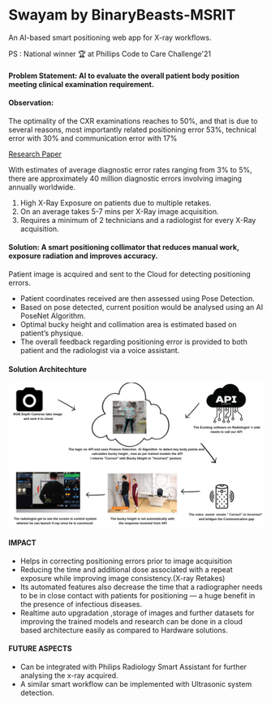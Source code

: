 # Swayam by BinaryBeasts-MSRIT
An AI-based smart positioning web app for X-ray workflows.

PS : National winner 🏆 at Phillips Code to Care Challenge'21

#### Problem Statement: AI to evaluate the overall patient body position meeting clinical examination requirement.

#### Observation:
The optimality of the CXR examinations reaches
to 50%, and that is due to several reasons, most
importantly related positioning error 53%,
technical error with 30% and communication
error with 17%

[Research Paper](https://www.researchgate.net/publication/330142781_EVALUATION_OF_POSITIONING_ERRORS_FOR_IN_ROUTINE_CHEST_X-RAY_AT_BEIT_JALA_GOVERNMENTAL_HOSPITAL)

With estimates of average diagnostic error rates ranging from 3% to 5%, there are approximately 40 million diagnostic
errors involving imaging annually worldwide.
1. High X-Ray Exposure on patients due to multiple retakes.
2. On an average takes 5-7 mins per X-Ray image acquisition.
3. Requires a minimum of 2 technicians and a radiologist for every X-Ray acquisition.

#### Solution: A smart positioning collimator that reduces manual work, exposure radiation and improves accuracy.

Patient image is acquired and sent to the Cloud for detecting positioning errors.
- Patient coordinates received are then assessed using Pose Detection.
- Based on pose detected, current position would be analysed using an AI PoseNet Algorithm.
- Optimal bucky height and collimation area is estimated based on patient’s physique.
- The overall feedback regarding positioning error is provided to both patient and the radiologist via a voice
assistant.

#### Solution Architechture
![arch](https://github.com/shreyabiradar07/BinaryBeasts-MSRIT/blob/main/screenshots/architechture.png)

#### IMPACT
- Helps in correcting positioning errors prior to image acquisition
- Reducing the time and additional dose associated with a repeat exposure while improving image consistency.(X-ray
Retakes)
- Its automated features also decrease the time that a radiographer needs to be in close contact with patients for
positioning — a huge benefit in the presence of infectious diseases.
- Realtime auto upgradation ,storage of images and further datasets for improving the trained models and research
can be done in a cloud based architecture easily as compared to Hardware solutions.
#### FUTURE ASPECTS
- Can be integrated with Philips Radiology Smart Assistant for further analysing the x-ray acquired.
- A similar smart workflow can be implemented with Ultrasonic system detection.
